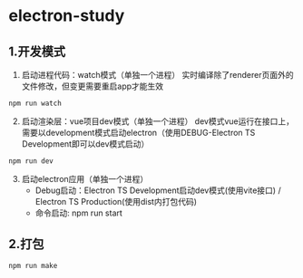 # electron-study
## 1.开发模式
1. 启动进程代码：watch模式（单独一个进程）
实时编译除了renderer页面外的文件修改，但变更需要重启app才能生效
```
npm run watch
```
2. 启动渲染层：vue项目dev模式（单独一个进程）
dev模式vue运行在接口上，需要以development模式启动electron（使用DEBUG-Electron TS Development即可以dev模式启动）
```
npm run dev
```
3. 启动electron应用（单独一个进程）
   - Debug启动：Electron TS Development启动dev模式(使用vite接口) / Electron TS Production(使用dist内打包代码)
   - 命令启动: npm run start
## 2.打包
```
npm run make
```